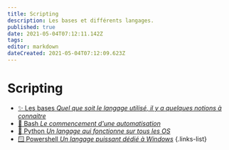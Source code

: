 ```yaml
---
title: Scripting
description: Les bases et différents langages.
published: true
date: 2021-05-04T07:12:11.142Z
tags: 
editor: markdown
dateCreated: 2021-05-04T07:12:09.623Z
---
```


# Scripting
- [✨ Les bases *Quel que soit le langage utilisé, il y a quelques notions à connaitre*](/Scripting/Base)
- [🐧 Bash *Le commencement d'une automatisation*](/Scripting/Bash)
- [🐍 Python *Un langage qui fonctionne sur tous les OS*](/Scripting/Python)
- [🪟 Powershell *Un langage puissant dédié à Windows*](/Scripting/Powershell)
{.links-list}
